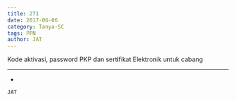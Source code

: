 ```yaml
---
title: 271
date: 2017-06-06
category: Tanya-SC
tags: PPN
author: JAT
---
```


Kode aktivasi, password PKP dan sertifikat Elektronik untuk cabang

---

-

`JAT`
